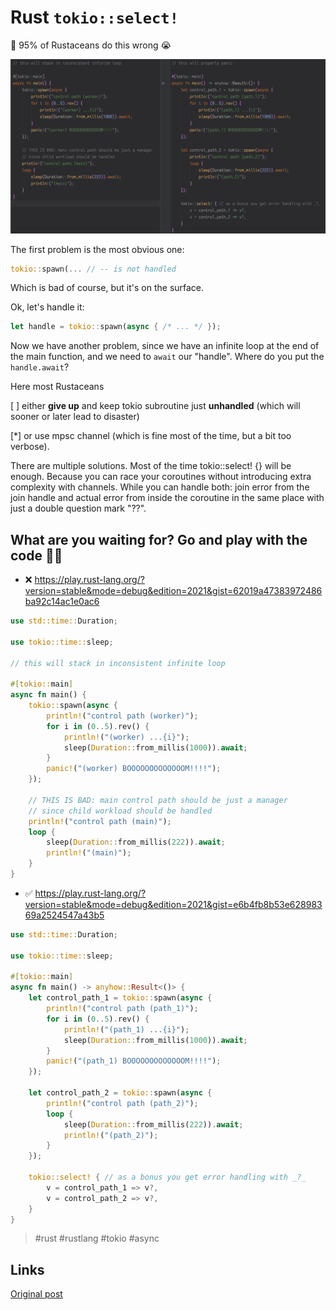 # Rust `tokio::select!`

🦀 95% of Rustaceans do this wrong 😭

![_](<image.png>)

The first problem is the most obvious one:

```rust
tokio::spawn(... // -- is not handled
```

Which is bad of course, but it's on the surface.

Ok, let's handle it:

```rust
let handle = tokio::spawn(async { /* ... */ });
```

Now we have another problem, since we have an infinite loop at the end of the main function, and we need to `await` our "handle". Where do you put the `handle.await`?

Here most Rustaceans

[ ] either **give up** and keep tokio subroutine just **unhandled** (which will sooner or later lead to disaster)

[*] or use mpsc channel (which is fine most of the time, but a bit too verbose).

There are multiple solutions. Most of the time tokio::select! {} will be enough. Because you can race your coroutines without introducing extra complexity with channels. While you can handle both: join error from the join handle and actual error from inside the coroutine in the same place with just a double question mark "??".

## What are you waiting for? Go and play with the code 🧑‍💻

- ❌ <https://play.rust-lang.org/?version=stable&mode=debug&edition=2021&gist=62019a47383972486ba92c14ac1e0ac6>

```rust
use std::time::Duration;

use tokio::time::sleep;

// this will stack in inconsistent infinite loop

#[tokio::main]
async fn main() {
    tokio::spawn(async {
        println!("control path (worker)");
        for i in (0..5).rev() {
            println!("(worker) ...{i}");
            sleep(Duration::from_millis(1000)).await;
        }
        panic!("(worker) BOOOOOOOOOOOOOM!!!!");
    });

    // THIS IS BAD: main control path should be just a manager
    // since child workload should be handled
    println!("control path (main)");
    loop {
        sleep(Duration::from_millis(222)).await;
        println!("(main)");
    }
}
```

- ✅ <https://play.rust-lang.org/?version=stable&mode=debug&edition=2021&gist=e6b4fb8b53e62898369a2524547a43b5>

```rust
use std::time::Duration;

use tokio::time::sleep;

#[tokio::main]
async fn main() -> anyhow::Result<()> {
    let control_path_1 = tokio::spawn(async {
        println!("control path (path_1)");
        for i in (0..5).rev() {
            println!("(path_1) ...{i}");
            sleep(Duration::from_millis(1000)).await;
        }
        panic!("(path_1) BOOOOOOOOOOOOOM!!!!");
    });

    let control_path_2 = tokio::spawn(async {
        println!("control path (path_2)");
        loop {
            sleep(Duration::from_millis(222)).await;
            println!("(path_2)");
        }
    });

    tokio::select! { // as a bonus you get error handling with _?_
        v = control_path_1 => v?,
        v = control_path_2 => v?,
    }
}
```

> #rust #rustlang #tokio #async

## Links

[Original post](https://www.linkedin.com/posts/awnion_rust-rustlang-tokio-activity-7230298186618159106-KN84?utm_source=share&utm_medium=member_desktop)
